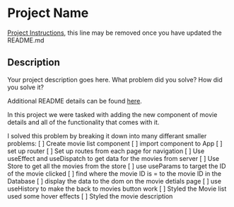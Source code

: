 # Project Name

[Project Instructions](./INSTRUCTIONS.md), this line may be removed once you have updated the README.md

## Description

Your project description goes here. What problem did you solve? How did you solve it?

Additional README details can be found [here](https://github.com/PrimeAcademy/readme-template/blob/master/README.md).

In this project we were tasked with adding the new component of movie details and all of the functionality that comes with it.

I solved this problem by breaking it down into many differant smaller problems:
[ ] Create movie list component
[ ] import component to App
[ ] set up router
[ ] Set up routes from each page for navigation
[ ] Use useEffect and useDispatch to get data for the movies from server
[ ] Use Store to get all the movies from the store
[ ] use useParams to target the ID of the movie clicked
[ ] find where the movie ID is = to the movie ID in the Database
[ ] display the data to the dom on the movie detials page
[ ] use useHistory to make the back to movies button work
[ ] Styled the Movie list used some hover effects
[ ] Styled the movie description
